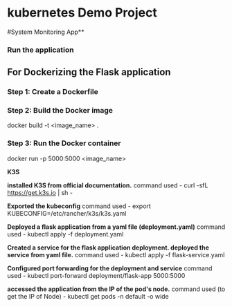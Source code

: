 # kubernetes Demo Project
#System Monitoring App**

### **Run the application**
## **For Dockerizing the Flask application**

### **Step 1: Create a Dockerfile**

### **Step 2: Build the Docker image**
docker build -t <image_name> .

### **Step 3: Run the Docker container**
docker run -p 5000:5000 <image_name>


**K3S**

**installed K3S from official documentation.** 
  command used - curl -sfL https://get.k3s.io | sh -

**Exported the kubeconfig**
  command used - export KUBECONFIG=/etc/rancher/k3s/k3s.yaml

**Deployed a flask application from a yaml file (deployment.yaml)** 
  command used - kubectl apply -f deployment.yaml 

**Created a service for the flask application deployment. deployed the service from yaml file.** 
  command used - kubectl apply -f flask-service.yaml

**Configured port forwarding for the deployment and service** 
  command used - kubectl port-forward deployment/flask-app 5000:5000

**accessed the application from the IP of the pod's node.**
  command used (to get the IP of Node) - kubectl get pods -n default -o wide
